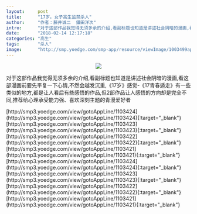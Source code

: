 ```yaml
---
layout:     post
title:      "17岁。女子高生监禁杀人"
author:     "作者：藤井诚二  鎌田洋次"
intro:      "对于这部作品我觉得无须多余的介绍,看副标题也知道是讲述社会阴暗的漫画,看这部漫画前要先平复一下心情,不然会越发沉重,《17岁》感觉-《17青春遁走》有一些类似的地方,都是让人看后有些感悟的作品,但2部作品让人感悟的方向却是完全不同,推荐给心理承受能力强、喜欢深刻主题的青漫爱好者"
date:       "2018-02-14 12:17:18"
categories: "高生"
tags:       "杀人"
image:      "http://smp.yoedge.com/smp-app/resource/viewImage/1003499appline.png"
---
```

<div style="text-align: center">
<p><img src="http://smp.yoedge.com/smp-app/resource/viewImage/1003499appline.png"/></p>
</div>
<p class="post-meta">
<span>对于这部作品我觉得无须多余的介绍,看副标题也知道是讲述社会阴暗的漫画,看这部漫画前要先平复一下心情,不然会越发沉重,《17岁》感觉-《17青春遁走》有一些类似的地方,都是让人看后有些感悟的作品,但2部作品让人感悟的方向却是完全不同,推荐给心理承受能力强、喜欢深刻主题的青漫爱好者</span>
</p>
[http://smp3.yoedge.com/view/gotoAppLine/1103424](http://smp3.yoedge.com/view/gotoAppLine/1103424){:target="_blank"}
[http://smp3.yoedge.com/view/gotoAppLine/1103423](http://smp3.yoedge.com/view/gotoAppLine/1103423){:target="_blank"}
[http://smp3.yoedge.com/view/gotoAppLine/1103422](http://smp3.yoedge.com/view/gotoAppLine/1103422){:target="_blank"}
[http://smp3.yoedge.com/view/gotoAppLine/1103421](http://smp3.yoedge.com/view/gotoAppLine/1103421){:target="_blank"}
[http://smp3.yoedge.com/view/gotoAppLine/1103424](http://smp3.yoedge.com/view/gotoAppLine/1103424){:target="_blank"}
[http://smp3.yoedge.com/view/gotoAppLine/1103423](http://smp3.yoedge.com/view/gotoAppLine/1103423){:target="_blank"}
[http://smp3.yoedge.com/view/gotoAppLine/1103422](http://smp3.yoedge.com/view/gotoAppLine/1103422){:target="_blank"}
[http://smp3.yoedge.com/view/gotoAppLine/1103421](http://smp3.yoedge.com/view/gotoAppLine/1103421){:target="_blank"}


